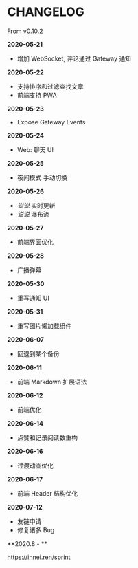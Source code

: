 # CHANGELOG

From v0.10.2

**2020-05-21**
- 增加 WebSocket, 评论通过 Gateway 通知

**2020-05-22**
- 支持排序和过滤查找文章
- 前端支持 PWA

**2020-05-23**
- Expose Gateway Events

**2020-05-24**
- Web: 聊天 UI

**2020-05-25**
- 夜间模式 手动切换

**2020-05-26**
- *说说* 实时更新
- *说说* 瀑布流

**2020-05-27**
- 前端界面优化

**2020-05-28**
- 广播弹幕

**2020-05-30**
- 重写通知 UI

**2020-05-31**
- 重写图片懒加载组件

**2020-06-07**
- 回退到某个备份

**2020-06-11**
- 前端 Markdown 扩展语法

**2020-06-12**
- 前端优化

**2020-06-14**
- 点赞和记录阅读数重构

**2020-06-16**
- 过渡动画优化

**2020-06-17**
- 前端 Header 结构优化

**2020-07-12**
- 友链申请
- 修复诸多 Bug

**2020.8 - **

<https://innei.ren/sprint>

